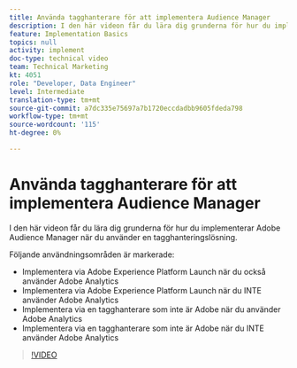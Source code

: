 ```yaml
---
title: Använda tagghanterare för att implementera Audience Manager
description: I den här videon får du lära dig grunderna för hur du implementerar Adobe Audience Manager när du använder en tagghanteringslösning.
feature: Implementation Basics
topics: null
activity: implement
doc-type: technical video
team: Technical Marketing
kt: 4051
role: "Developer, Data Engineer"
level: Intermediate
translation-type: tm+mt
source-git-commit: a7dc335e75697a7b1720eccdadbb9605fdeda798
workflow-type: tm+mt
source-wordcount: '115'
ht-degree: 0%

---
```



# Använda tagghanterare för att implementera Audience Manager

I den här videon får du lära dig grunderna för hur du implementerar Adobe Audience Manager när du använder en tagghanteringslösning.

Följande användningsområden är markerade:

* Implementera via Adobe Experience Platform Launch när du också använder Adobe Analytics
* Implementera via Adobe Experience Platform Launch när du INTE använder Adobe Analytics
* Implementera via en tagghanterare som inte är Adobe när du använder Adobe Analytics
* Implementera via en tagghanterare som inte är Adobe när du INTE använder Adobe Analytics

>[!VIDEO](https://video.tv.adobe.com/v/29964/?quality=12)
